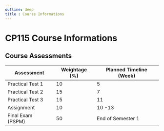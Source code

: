 ```yaml
---
outline: deep
title : Course Informations
---
```


# CP115 Course Informations

## Course Assessments


| **Assessment**        | **Weightage (%)** | **Planned Timeline (Week)** |
|-------------------|---------------|-------------------------|
| Practical Test 1  | 10            | 5                       |
| Practical Test 2  | 15            | 7                       |
| Practical Test 3  | 15            | 11                      |
| Assignment        | 10            | 10 -13                  |
| Final Exam (PSPM) | 50            | End of Semester 1       |

